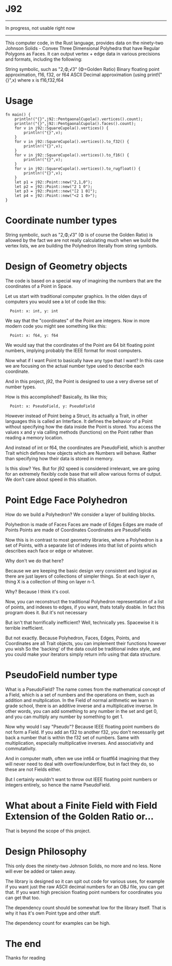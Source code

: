 # J92

**********

In progress, not usable right now 

*********

This computer code, in the Rust language, provides data on the 
ninety-two Johnson Solids - Convex Three Dimensional Polyhedra that have 
Regular Polygons as Faces. It can output vertex + edge data in various 
precisions and formats, including the following:

  String symbolic, such as "2,Φ,√3" (Φ=Golden Ratio)
  Binary floating point approximation, f16, f32, or f64
  ASCII Decimal approximation (using print!("{}",x) where x is f16,f32,f64

# Usage


```
fn main() {
    println!("{}",j92::PentgaonalCupola().vertices().count);
    println!("{}",j92::PentgaonalCupola().faces().count);
    for v in j92::SquareCupola().vertices() {
        println!("{}",v);
    }
    for v in j92::SquareCupola().vertices().to_f32() {
        println!("{}",v);
    }
    for v in j92::SquareCupola().vertices().to_f16() {
        println!("{}",v);
    }
    for v in j92::SquareCupola().vertices().to_rugfloat() {
        println!("{}",v);
    }
    let p1 = j92::Point::new("2,1,0");
    let p2 = j92::Point::new("2 1 0");
    let p3 = j92::Point::new("[2 1 0]");
    let p4 = j92::Point::new("<2 1 0>");
}
```

# Coordinate number types

String symbolic, such as "2,Φ,√3" (Φ is of course the Golden Ratio)
is allowed by the fact we are not really calculating much when we 
build the vertex lists, we are building the Polyhedron literally from
string symbols. 

# Design of Geometry objects

The code is based on a special way of imagining the numbers that are the
coordinates of a Point in Space. 

Let us start with traditional computer graphics. In the olden days of computers
you would see a lot of code like this:

      Point: x: int, y: int

We say that the "coordinates" of the Point are integers. Now in more modern
code you might see something like this:

      Point: x: f64, y: f64

We would say that the coordinates of the Point are 64 bit floating point
numbers, implying probably the IEEE format for most computers.

Now what if I want Point to basically have any type that I want? In this
case we are focusing on the actual number type used to describe each coordinate.

And in this project, j92, the Point is designed to use a very diverse set
of number types.

How is this accomplished? Basically, its like this;

      Point: x: PseudoField, y: PseudoField

However instead of Point being a Struct, its actually a Trait, in other
languages this is called an Interface. It defines the behavior of a Point
without specifying how the data inside the Point is stored. You access
the values x and y via calling methods (functions) on the Point rather than
reading a memory location. 

And instead of int or f64, the coordinates are PseudoField, which is another
Trait which defines how objects which are Numbers will behave. Rather than
specifying how their data is stored in memory.

Is this slow? Yes. But for j92 speed is considered irrelevant, we are going
for an extremely flexibly code base that will allow various forms of output.
We don't care about speed in this situation. 

# Point Edge Face Polyhedron

How do we build a Polyhedron? We consider a layer of building blocks.

 Polyhedron is made of Faces
 Faces are made of Edges
 Edges are made of Points
 Points are made of Coordinates
 Coordinates are PseudoFields

Now this is in contrast to most geometry libraries, where a Polyhedron
is a set of Points, with a separate list of indexes into that list
of points which describes each face or edge or whatever.

Why don't we do that here? 

Because we are keeping the basic design very consistent and logical
as there are just layers of collections of simpler things. 
So at each layer n, thing X is a collection of thing on layer n-1.

Why? Because I think it's cool.

Now, you can reconstruct the traditional Polyhedron representation
of a list of points, and indexes to edges, if you want, thats totally
doable. In fact this program does it. But it's not necessary

But isn't that horrifically inefficient? Well, technically yes. 
Spacewise it is terrible inefficient.

But not exactly. Because Polyhedron, Faces, Edges, Points, and Coordinates
are all Trait objects, you can implement their functions however you wish
So the 'backing' of the data could be traditional index style, and you could
make your iterators simply return info using that data structure.

# PseudoField number type

What is a PseudoField? The name comes from the mathematical concept of a 
Field, which is a set of numbers and the operations on them, such as 
addition and multplication. In the Field of normal arithmetic we learn 
in grade school, there is an additive inverse and a multiplicative 
inverse. In other words, you can add something to any number in the set 
and get 0, and you can multiply any number by something to get 1.

Now why would I say "Pseudo"? Because IEEE floating point numbers do not 
form a Field. If you add an f32 to another f32, you don't necessarily 
get back a number that is within the f32 set of numbers. Same with 
multiplication, especially multiplicative inverses. And associativity
and commutativity. 

And in computer math, often we use int64 or floatf64 imagining that they
will never need to deal with overflow/underflow, but in fact they do, so
these are not Fields either.

But I certainly wouldn't want to throw out IEEE floating point numbers 
or integers entirely, so hence the name PseudoField. 

# What about a Finite Field with Field Extension of the Golden Ratio or...

That is beyond the scope of this project.

# Design Philosophy

This only does the ninety-two Johnson Solids, no more and no less. 
None will ever be added or taken away.

The library is designed so it can spit out code for various uses,
for example if you want just the raw ASCII decimal numbers for an OBJ
file, you can get that. If you want high precision floating point numbers
for coordinates you can get that too.

The dependency count should be somewhat low for the library itself. That
is why it has it's own Point type and other stuff.

The dependency count for examples can be high. 


# The end

Thanks for reading

